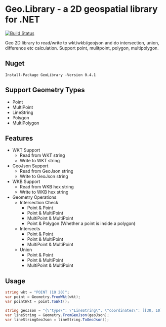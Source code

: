 # Geo.Library - a 2D geospatial library for .NET

[![Build Status](https://revitapp.visualstudio.com/GeoLibrary/_apis/build/status/GeoLibrary-ASP.NET%20Core-CI?branchName=master)](https://revitapp.visualstudio.com/GeoLibrary/_build/latest?definitionId=1)

Geo 2D library to read/write to wkt/wkb/geojson and do intersection, union, difference etc calculation. Support point, mulitpoint, polygon, multipolygon.

## Nuget
```
Install-Package GeoLibrary -Version 0.4.1
```

## Support Geometry Types
* Point
* MultiPoint
* LineString
* Polygon
* MultiPolygon

## Features
* WKT Support
  * Read from WKT string
  * Write to WKT string
* GeoJson Support
  * Read from GeoJson string
  * Write to GeoJson string
* WKB Support
  * Read from WKB hex string
  * Write to WKB hex string
* Geometry Operations
  * Intersection Check
    * Point & Point
    * Point & MultiPoint
    * MultiPoint & MultiPoint
    * Point & Polygon (Whether a point is inside a polygon)
  * Intersects
    * Point & Point
    * Point & MultiPoint
    * MultiPoint & MultiPoint
  * Union
    * Point & Point
    * Point & MultiPoint
    * MultiPoint & MultiPoint

## Usage

```csharp
string wkt = "POINT (10 20)";
var point = Geometry.FromWkt(wkt);
var pointWkt = point.ToWkt();

string geoJson = "{\"type\": \"LineString\", \"coordinates\": [[30, 10], [10, 30], [40, 40]] }"
var lineString = Geometry.FromGeoJson(geoJson);
var lineStringGeoJson = lineString.ToGeoJson();
```